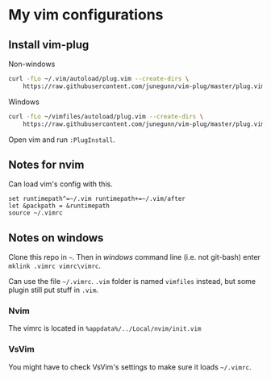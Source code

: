 # My vim configurations

## Install vim-plug

Non-windows
```sh
curl -fLo ~/.vim/autoload/plug.vim --create-dirs \
    https://raw.githubusercontent.com/junegunn/vim-plug/master/plug.vim
```

Windows
```sh
curl -fLo ~/vimfiles/autoload/plug.vim --create-dirs \
    https://raw.githubusercontent.com/junegunn/vim-plug/master/plug.vim
```

Open vim and run `:PlugInstall`.

## Notes for nvim

Can load vim's config with this.

```
set runtimepath^=~/.vim runtimepath+=~/.vim/after
let &packpath = &runtimepath
source ~/.vimrc
```

## Notes on windows

Clone this repo in `~`. Then in _windows_ command line (i.e. not git-bash) enter `mklink .vimrc vimrc\vimrc`.

Can use the file `~/.vimrc`.
`.vim` folder is named `vimfiles` instead, but some plugin still put stuff in `.vim`.

### Nvim

The vimrc is located in `%appdata%/../Local/nvim/init.vim`

### VsVim

You might have to check VsVim's settings to make sure it loads `~/.vimrc`.


